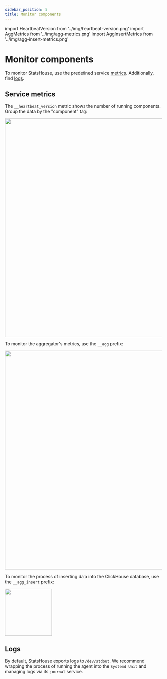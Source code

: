 ```yaml
---
sidebar_position: 5
title: Monitor components
---
```


import HeartbeatVersion from '../img/heartbeat-version.png'
import AggMetrics from '../img/agg-metrics.png'
import AggInsertMetrics from '../img/agg-insert-metrics.png'

# Monitor components

To monitor StatsHouse, use the predefined service [metrics](#service-metrics). Additionally, find [logs](#logs).

## Service metrics

The `__heartbeat_version` metric shows the number of running components. Group the data by the "component" tag:

<img src={HeartbeatVersion} width="700"/>

To monitor the aggregator's metrics, use the `__agg` prefix:

<img src={AggMetrics} width="700"/>

To monitor the process of inserting data into the ClickHouse database, use the `__agg_insert` prefix:

<img src={AggInsertMetrics} width="150"/>

## Logs

By default, StatsHouse exports logs to `/dev/stdout`.
We recommend wrapping the process of running the agent into the `Systemd Unit` and managing logs via its `journal`
service.
